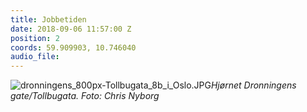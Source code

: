 ```yaml
---
title: Jobbetiden
date: 2018-09-06 11:57:00 Z
position: 2
coords: 59.909903, 10.746040
audio_file: 
---
```


![dronningens_800px-Tollbugata_8b_i_Oslo.JPG](/uploads/dronningens_800px-Tollbugata_8b_i_Oslo.JPG)*Hjørnet Dronningens gate/Tollbugata. Foto: Chris Nyborg*